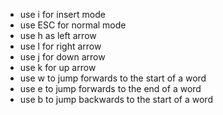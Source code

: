 * use i for insert mode 
* use ESC for normal mode
* use h as left arrow
* use l for right arrow
* use j for down arrow
* use k for up arrow
* use w  to jump forwards to the start of a word
* use e to jump forwards to the end of a word
* use b to jump backwards to the start of a word

